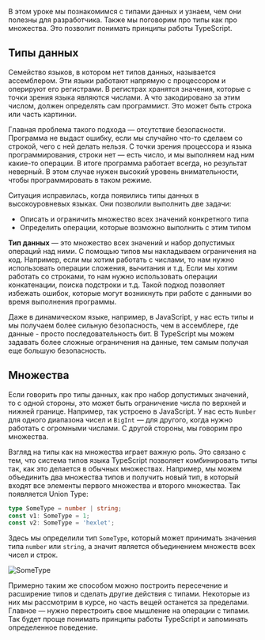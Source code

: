 
В этом уроке мы познакомимся с типами данных и узнаем, чем они полезны для разработчика. Также мы поговорим про типы как про множества. Это позволит понимать принципы работы TypeScript.

## Типы данных

Семейство языков, в котором нет типов данных, называется ассемблером. Эти языки работают напрямую с процессором и оперируют его регистрами. В регистрах хранятся значения, которые с точки зрения языка являются числами. А что закодировано за этим числом, должен определять сам программист. Это может быть строка или часть картинки.

Главная проблема такого подхода — отсутствие безопасности. Программа не выдаст ошибку, если мы случайно что-то сделаем со строкой, чего с ней делать нельзя. С точки зрения процессора и языка программирования, строки нет — есть число, и мы выполняем над ним какие-то операции. В итоге программа работает всегда, но результат неверный. В этом случае нужен высокий уровень внимательности, чтобы программировать в таком режиме.

Ситуация исправилась, когда появились типы данных в высокоуровневых языках. Они позволили выполнить две задачи:

* Описать и ограничить множество всех значений конкретного типа
* Определить операции, которые возможно выполнить с этим типом

**Тип данных** — это множество всех значений и набор допустимых операций над ними. С помощью типов мы накладываем ограничения на код. Например, если мы хотим работать с числами, то нам нужно использовать операции сложения, вычитания и т.д. Если мы хотим работать со строками, то нам нужно использовать операции конкатенации, поиска подстроки и т.д. Такой подход позволяет избежать ошибок, которые могут возникнуть при работе с данными во время выполнения программы.

Даже в динамическом языке, например, в JavaScript, у нас есть типы и мы получаем более сильную безопасность, чем в ассемблере, где данные - просто последовательность бит. В TypeScript мы можем задавать более сложные ограничения на данные, тем самым получая еще большую безопасность.

## Множества

Если говорить про типы данных, как про набор допустимых значений, то с одной стороны, это может быть ограничение числа по верхней и нижней границе. Например, так устроено в JavaScript. У нас есть `Number` для одного диапазона чисел и `BigInt` — для другого, когда нужно работать с огромными числами. С другой стороны, мы говорим про множества.

Взгляд на типы как на множества играет важную роль. Это связано с тем, что система типов языка TypeScript позволяет комбинировать типы так, как это делается в обычных множествах. Например, мы можем объединить два множества типов и получить новый тип, в который входят все элементы первого множества и второго множества. Так появляется Union Type:

```typescript
type SomeType = number | string;
const v1: SomeType = 1;
const v2: SomeType = 'hexlet';
```

Здесь мы определили тип `SomeType`, который может принимать значения типа `number` или `string`, а значит является объединением множеств всех чисел и строк.

![SomeType](https://raw.githubusercontent.com/hexlet-basics/exercises-typescript/main/modules/25-types/10-type-as-sets/assets/some_type.png)

Примерно таким же способом можно построить пересечение и расширение типов и сделать другие действия с типами. Некоторые из них мы рассмотрим в курсе, но часть вещей останется за пределами. Главное — нужно перестроить свое мышление на операции с типами. Так будет проще понимать принципы работы TypeScript и запоминать определенное поведение.
